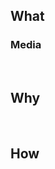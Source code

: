 <!--
Please fill out the information below to expedite the review and (hopefully) merge of your pull request!
-->

## What

<!-- Declarative and short sentence of what this PR accomplishes. -->

### Media

<!-- _Optionally, but highly recommended_ Depending on the impact of the change or the complexity of the contribution, choose between and image to showcase the visual changes or a Loom video describing the work you have made. -->

​

## Why

<!-- A brief explanation of why this need arose alongside a sentence with a keyword to close the related issue "Closes #N" or "relates #X, relates #Y" -->

​

## How

<!-- Often a list of things to describe the process to accomplish this PR -->